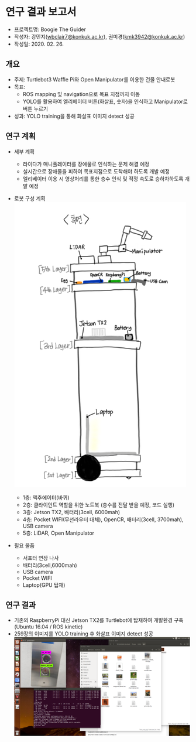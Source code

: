 # 연구 결과 보고서
- 프로젝트명: Boogie The Guider
- 작성자: 강민지(wbclair7@konkuk.ac.kr), 권미경(kmk3942@konkuk.ac.kr)
- 작성일: 2020. 02. 26.

## 개요
- 주제: Turtlebot3 Waffle Pi와 Open Manipulator를 이용한 건물 안내로봇
- 목표: 
  - ROS mapping 및 navigation으로 목표 지점까지 이동
  - YOLO를 활용하여 엘리베이터 버튼(화살표, 숫자)을 인식하고 Manipulator로 버튼 누르기
- 성과: YOLO training을 통해 화살표 이미지 detect 성공

## 연구 계획
- 세부 계획
  - 라이다가 매니퓰레이터를 장애물로 인식하는 문제 해결 예정
  - 실시간으로 장애물을 피하여 목표지점으로 도착해야 하도록 개발 예정
  - 엘리베이터 이용 시 영상처리를 통한 층수 인식 및 적정 속도로 승하차하도록 개발 예정

- 로봇 구성 계획
    ![사진](구성도_측면.png)

    - 1층: 액추에이터(바퀴)
    - 2층: 클라이언트 역할을 위한 노트북 (층수를 전달 받을 예정, 코드 실행)
    - 3층: Jetson TX2, 배터리(3cell, 6000mah)
    - 4층: Pocket WIFI(무선라우터 대체), OpenCR, 배터리(3cell, 3700mah), USB camera
    - 5층: LiDAR, Open Manipulator

- 필요 물품
    - 서포터 연장 나사
    - 배터리(3cell,6000mah)
    - USB camera
    - Pocket WIFI
    - Laptop(GPU 탑재)


## 연구 결과
- 기존의 RaspberryPi 대신 Jetson TX2를 Turtlebot에 탑재하여 개발환경 구축(Ubuntu 16.04 / ROS kinetic)
- 259장의 이미지를 YOLO training 후 화살표 이미지 detect 성공
 ![사진](ScreenShot.png)